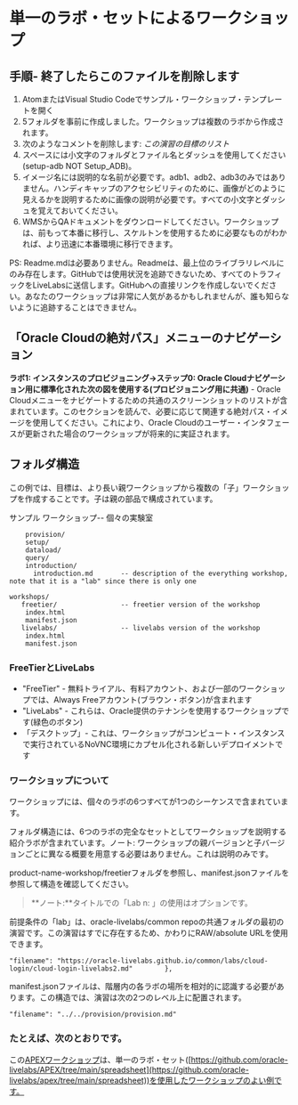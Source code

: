 # 単一のラボ・セットによるワークショップ

## 手順- 終了したらこのファイルを削除します

1.  AtomまたはVisual Studio Codeでサンプル・ワークショップ・テンプレートを開く
2.  5フォルダを事前に作成しました。ワークショップは複数のラボから作成されます。
3.  次のようなコメントを削除します: _この演習の目標のリスト_
4.  スペースには小文字のフォルダとファイル名とダッシュを使用してください(setup-adb NOT Setup\_ADB)。
5.  イメージ名には説明的な名前が必要です。adb1、adb2、adb3のみではありません。ハンディキャップのアクセシビリティのために、画像がどのように見えるかを説明するために画像の説明が必要です。すべての小文字とダッシュを覚えておいてください。
6.  WMSからQAドキュメントをダウンロードしてください。ワークショップは、前もって本番に移行し、スケルトンを使用するために必要なものがわかれば、より迅速に本番環境に移行できます。

PS: Readme.mdは必要ありません。Readmeは、最上位のライブラリレベルにのみ存在します。GitHubでは使用状況を追跡できないため、すべてのトラフィックをLiveLabsに送信します。GitHubへの直接リンクを作成しないでください。あなたのワークショップは非常に人気があるかもしれませんが、誰も知らないように追跡することはできません。

## 「Oracle Cloudの絶対パス」メニューのナビゲーション

**ラボ1: インスタンスのプロビジョニング->ステップ0: Oracle Cloudナビゲーション用に標準化された次の図を使用する(プロビジョニング用に共通)** - Oracle Cloudメニューをナビゲートするための共通のスクリーンショットのリストが含まれています。このセクションを読んで、必要に応じて関連する絶対パス・イメージを使用してください。これにより、Oracle Cloudのユーザー・インタフェースが更新された場合のワークショップが将来的に実証されます。

## フォルダ構造

この例では、目標は、より長い親ワークショップから複数の「子」ワークショップを作成することです。子は親の部品で構成されています。

サンプル ワークショップ-- 個々の実験室

        provision/
        setup/
        dataload/
        query/
        introduction/
          introduction.md       -- description of the everything workshop, note that it is a "lab" since there is only one
    
    workshops/
       freetier/                -- freetier version of the workshop
        index.html
        manifest.json
       livelabs/                -- livelabs version of the workshop
        index.html
        manifest.json
    

### FreeTierとLiveLabs

*   "FreeTier" - 無料トライアル、有料アカウント、および一部のワークショップでは、Always Freeアカウント(ブラウン・ボタン)が含まれます
*   "LiveLabs" - これらは、Oracle提供のテナンシを使用するワークショップです(緑色のボタン)
*   「デスクトップ」- これは、ワークショップがコンピュート・インスタンスで実行されているNoVNC環境にカプセル化される新しいデプロイメントです

### ワークショップについて

ワークショップには、個々のラボの6つすべてが1つのシーケンスで含まれています。

フォルダ構造には、6つのラボの完全なセットとしてワークショップを説明する紹介ラボが含まれています。ノート: ワークショップの親バージョンと子バージョンごとに異なる概要を用意する必要はありません。これは説明のみです。

product-name-workshop/freetierフォルダを参照し、manifest.jsonファイルを参照して構造を確認してください。

> **ノート:**タイトルでの「Lab n: 」の使用はオプションです。

前提条件の「lab」は、oracle-livelabs/common repoの共通フォルダの最初の演習です。この演習はすでに存在するため、かわりにRAW/absolute URLを使用できます。

    "filename": "https://oracle-livelabs.github.io/common/labs/cloud-login/cloud-login-livelabs2.md"        },
    

manifest.jsonファイルは、階層内の各ラボの場所を相対的に認識する必要があります。この構造では、演習は次の2つのレベル上に配置されます。

    "filename": "../../provision/provision.md"
    

### たとえば、次のとおりです。

この[APEXワークショップ](https://oracle-livelabs.github.io/apex/spreadsheet/workshops/freetier/)は、単一のラボ・セット([https://github.com/oracle-livelabs/APEX/tree/main/spreadsheet](https://github.com/oracle-livelabs/apex/tree/main/spreadsheet))を使用したワークショップのよい例です。